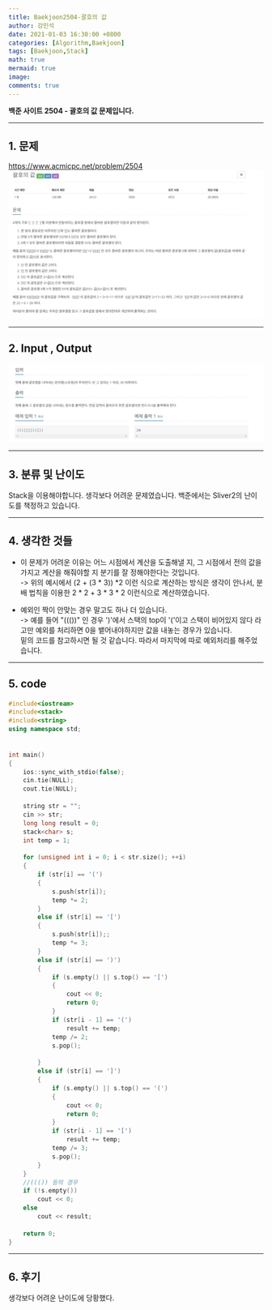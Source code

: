 ```yaml
---
title: Baekjoon2504-괄호의 값
author: 강민석
date: 2021-01-03 16:30:00 +0800
categories: [Algorithm,Baekjoon]
tags: [Baekjoon,Stack]
math: true
mermaid: true
image: 
comments: true
---
```


**백준 사이트 2504 - 괄호의 값 문제입니다.**

-----  

## 1. 문제
<https://www.acmicpc.net/problem/2504>
![](/assets/img/sample/Baekjoon/2504/Problem.JPG)

-----  

## 2. Input , Output
![](/assets/img/sample/Baekjoon/2504/input.JPG)

-----  

## 3. 분류 및 난이도

Stack을 이용해야합니다. 생각보다 어려운 문제였습니다.
백준에서는 Sliver2의 난이도를 책정하고 있습니다.

-----  

## 4. 생각한 것들

- 이 문제가 어려운 이유는 어느 시점에서 계산을 도출해낼 지, 그 시점에서 전의 값을 가지고 계산을 해줘야할 지 분기를 잘 정해야한다는 것입니다.  
-> 위의 예시에서 (2 + (3 * 3)) *2 이런 식으로 계산하는 방식은 생각이 안나서, 분배 법칙을 이용한 2 * 2 + 3 * 3 * 2 이런식으로 계산하였습니다.

- 예외인 짝이 안맞는 경우 말고도 하나 더 있습니다.  
-> 예를 들어 "((())" 인 경우 ')'에서 스택의 top이 '('이고 스택이 비어있지 않다 라고만 예외를 처리하면 0을 뱉어내야하지만 값을 내놓는 경우가 있습니다.   
밑의 코드를 참고하시면 될 것 같습니다. 따라서 마지막에 따로 예외처리를 해주었습니다.

-----  

## 5. code

```c++
#include<iostream>
#include<stack>
#include<string>
using namespace std;


int main()
{
	ios::sync_with_stdio(false);
	cin.tie(NULL);
	cout.tie(NULL);

	string str = "";
	cin >> str;
	long long result = 0;
	stack<char> s;
	int temp = 1;

	for (unsigned int i = 0; i < str.size(); ++i)
	{
		if (str[i] == '(')
		{
			s.push(str[i]);
			temp *= 2;
		}
		else if (str[i] == '[')
		{
			s.push(str[i]);;
			temp *= 3;
		}
		else if (str[i] == ')')
		{
			if (s.empty() || s.top() == '[')
			{
				cout << 0;
				return 0;
			}
			if (str[i - 1] == '(')
				result += temp;
			temp /= 2;
			s.pop();
			
		}
		else if (str[i] == ']')
		{
			if (s.empty() || s.top() == '(')
			{
				cout << 0;
				return 0;
			}
			if (str[i - 1] == '[')
				result += temp;
			temp /= 3;
			s.pop();
		}
	}
	//((()) 등의 경우
	if (!s.empty())
		cout << 0;
	else
		cout << result;
	
	return 0;
}
```

-----

## 6. 후기
생각보다 어려운 난이도에 당황했다.
